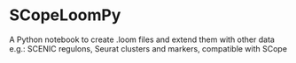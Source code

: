 # SCopeLoomPy
A Python notebook to create .loom files and extend them with other data e.g.: SCENIC regulons, Seurat clusters and markers, compatible with SCope
